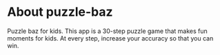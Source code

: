 # About puzzle-baz

Puzzle baz for kids. This app is a 30-step puzzle game that makes fun moments for kids. At every step, increase your accuracy so that you can win.

